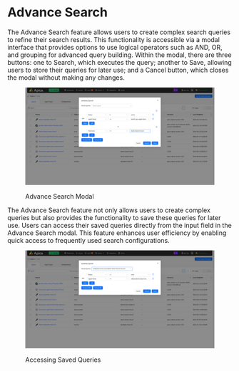 # Advance Search

The Advance Search feature allows users to create complex search queries to refine their search results. This functionality is accessible via a modal interface that provides options to use logical operators such as AND, OR, and grouping for advanced query building. Within the modal, there are three buttons: one to Search, which executes the query; another to Save, allowing users to store their queries for later use; and a Cancel button, which closes the modal without making any changes.

<figure><img src="../.gitbook/assets/Screenshot from 2024-10-10 17-37-30.png" alt=""><figcaption><p>Advance Search Modal</p></figcaption></figure>

The Advance Search feature not only allows users to create complex queries but also provides the functionality to save these queries for later use. Users can access their saved queries directly from the input field in the Advance Search modal. This feature enhances user efficiency by enabling quick access to frequently used search configurations.

<figure><img src="../.gitbook/assets/Screenshot from 2024-10-10 17-42-39.png" alt=""><figcaption><p>Accessing Saved Queries</p></figcaption></figure>
